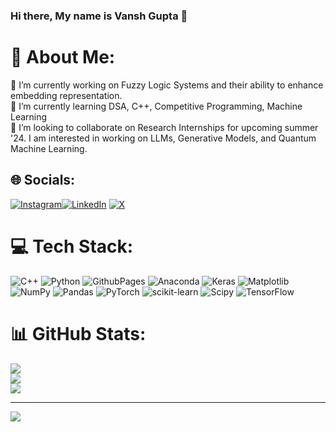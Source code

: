 ### Hi there, My name is Vansh Gupta 👋

# 💫 About Me:
🔭 I’m currently working on Fuzzy Logic Systems and their ability to enhance embedding representation.<br>🌱 I’m currently learning DSA, C++, Competitive Programming, Machine Learning<br>👯 I’m looking to collaborate on Research Internships for upcoming summer '24. I am interested in working on LLMs, Generative Models, and Quantum Machine Learning.

## 🌐 Socials:
[![Instagram](https://img.shields.io/badge/Instagram-%23E4405F.svg?logo=Instagram&logoColor=white)](https://instagram.com/_psycoplankton)[![LinkedIn](https://img.shields.io/badge/LinkedIn-%230077B5.svg?logo=linkedin&logoColor=white)](https://linkedin.com/in/vansh-gupta-6ba187247/)  [![X](https://img.shields.io/badge/X-black.svg?logo=X&logoColor=white)](https://twitter.com/oneshhuu) 

# 💻 Tech Stack:
![C++](https://img.shields.io/badge/c++-%2300599C.svg?style=plastic&logo=c%2B%2B&logoColor=white) ![Python](https://img.shields.io/badge/python-3670A0?style=plastic&logo=python&logoColor=ffdd54) ![GithubPages](https://img.shields.io/badge/github%20pages-121013?style=plastic&logo=github&logoColor=white) ![Anaconda](https://img.shields.io/badge/Anaconda-%2344A833.svg?style=plastic&logo=anaconda&logoColor=white) ![Keras](https://img.shields.io/badge/Keras-%23D00000.svg?style=plastic&logo=Keras&logoColor=white) ![Matplotlib](https://img.shields.io/badge/Matplotlib-%23ffffff.svg?style=plastic&logo=Matplotlib&logoColor=black) ![NumPy](https://img.shields.io/badge/numpy-%23013243.svg?style=plastic&logo=numpy&logoColor=white) ![Pandas](https://img.shields.io/badge/pandas-%23150458.svg?style=plastic&logo=pandas&logoColor=white) ![PyTorch](https://img.shields.io/badge/PyTorch-%23EE4C2C.svg?style=plastic&logo=PyTorch&logoColor=white) ![scikit-learn](https://img.shields.io/badge/scikit--learn-%23F7931E.svg?style=plastic&logo=scikit-learn&logoColor=white) ![Scipy](https://img.shields.io/badge/SciPy-%230C55A5.svg?style=plastic&logo=scipy&logoColor=%white) ![TensorFlow](https://img.shields.io/badge/TensorFlow-%23FF6F00.svg?style=plastic&logo=TensorFlow&logoColor=white)
# 📊 GitHub Stats:
![](https://github-readme-stats.vercel.app/api?username=oneshhuu&theme=vue&hide_border=false&include_all_commits=false&count_private=false)<br/>
![](https://github-readme-streak-stats.herokuapp.com/?user=oneshhuu&theme=vue&hide_border=false)<br/>
![](https://github-readme-stats.vercel.app/api/top-langs/?username=oneshhuu&theme=vue&hide_border=false&include_all_commits=false&count_private=false&layout=compact)

---
[![](https://visitcount.itsvg.in/api?id=oneshhuu&icon=0&color=12)](https://visitcount.itsvg.in)

<!-- Proudly created with GPRM ( https://gprm.itsvg.in ) -->
